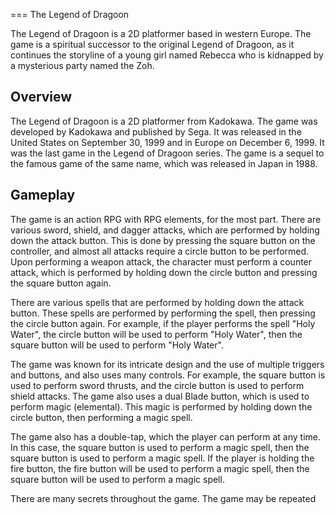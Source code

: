 
===
The Legend of Dragoon

The Legend of Dragoon is a 2D platformer based in western Europe. The game is a spiritual successor to the original Legend of Dragoon, as it continues the storyline of a young girl named Rebecca who is kidnapped by a mysterious party named the Zoh.

## Overview

The Legend of Dragoon is a 2D platformer from Kadokawa. The game was developed by Kadokawa and published by Sega. It was released in the United States on September 30, 1999 and in Europe on December 6, 1999. It was the last game in the Legend of Dragoon series. The game is a sequel to the famous game of the same name, which was released in Japan in 1988.

## Gameplay

The game is an action RPG with RPG elements, for the most part. There are various sword, shield, and dagger attacks, which are performed by holding down the attack button. This is done by pressing the square button on the controller, and almost all attacks require a circle button to be performed. Upon performing a weapon attack, the character must perform a counter attack, which is performed by holding down the circle button and pressing the square button again.

There are various spells that are performed by holding down the attack button. These spells are performed by performing the spell, then pressing the circle button again. For example, if the player performs the spell "Holy Water", the circle button will be used to perform "Holy Water", then the square button will be used to perform "Holy Water".

The game was known for its intricate design and the use of multiple triggers and buttons, and also uses many controls. For example, the square button is used to perform sword thrusts, and the circle button is used to perform shield attacks. The game also uses a dual Blade button, which is used to perform magic (elemental). This magic is performed by holding down the circle button, then performing a magic spell.

The game also has a double-tap, which the player can perform at any time. In this case, the square button is used to perform a magic spell, then the square button is used to perform a magic spell. If the player is holding the fire button, the fire button will be used to perform a magic spell, then the square button will be used to perform a magic spell.

There are many secrets throughout the game. The game may be repeated
